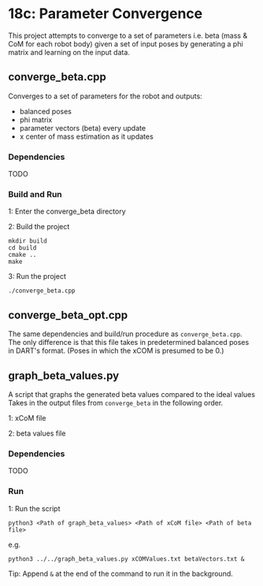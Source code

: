 # 18c: Parameter Convergence
This project attempts to converge to a set of parameters i.e. beta (mass & CoM for each robot body) given a set of input poses by generating a phi matrix and learning on the input data.

## converge\_beta.cpp
Converges to a set of parameters for the robot and outputs:
- balanced poses
- phi matrix
- parameter vectors (beta) every update
- x center of mass estimation as it updates

### Dependencies
TODO

### Build and Run
1: Enter the converge\_beta directory

2: Build the project

    mkdir build
    cd build
    cmake ..
    make

3: Run the project

    ./converge_beta.cpp

## converge\_beta\_opt.cpp
The same dependencies and build/run procedure as `converge_beta.cpp`.
The only difference is that this file takes in predetermined balanced poses in
DART's format. (Poses in which the xCOM is presumed to be 0.)

## graph\_beta\_values.py
A script that graphs the generated beta values compared to the ideal values
Takes in the output files from `converge_beta` in the following order.

1: xCoM file

2: beta values file

### Dependencies
TODO

### Run
1: Run the script

    python3 <Path of graph_beta_values> <Path of xCoM file> <Path of beta file>

e.g.

    python3 ../../graph_beta_values.py xCOMValues.txt betaVectors.txt &

Tip: Append `&` at the end of the command to run it in the background.
